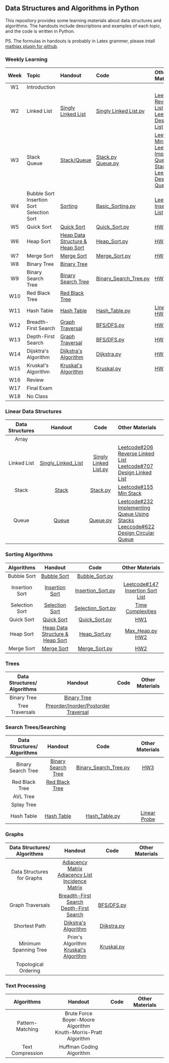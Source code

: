 ## Data Structures and Algorithms in Python
This repository provides some learning materials about data structures and algorithms. The handouts include descriptions and examples of each topic, and the code is written in Python. 

PS. The formulas in handouts is probably in Latex grammer, please intall [mathjax plugin for github](https://chrome.google.com/webstore/detail/mathjax-plugin-for-github/ioemnmodlmafdkllaclgeombjnmnbima?hl=en).

### Weekly Learning 
|Week|Topic|Handout|Code|Other Materials|
|:--:|:----|:------|:---|:--------------|
|W1|Introduction||||
|W2|Linked List|[Singly Linked List](/week2/singly_linked_list.md)|[Singly Linked List.py](/week2/handout-singly%20linked%20list.py)|[Leetcode#206 Reverse Linked List](/week2/%23206%20reverse%20linked%20list.py)<br>[Leetcode#707 Design Linked List](/week2/%23707%20design%20linked%20list.py)|
|W3|Stack<br>Queue|[Stack/Queue](/week3/stack%26queue.md)|[Stack.py](/week3/handout-stack.py)<br>[Queue.py](/week3/handout-queue.py)|[Leetcode#155 Min Stack](/week3/%23155%20min%20stack.py)<br>[Leetcode#232 Implementing Queue Using Stacks](/master/week3/%23232%20implement%20queue%20using%20stacks.py)<br>[Leeccode#622 Design Circular Queue](/week3/%23622%20design%20circular%20queue.py)|
|W4|Bubble Sort<br>Insertion Sort<br>Selection Sort|[Sorting](/week4/insertion%26bubble%26selection_sort.md#bubble-sort)|[Basic_Sorting.py](/week4/handout-sorting.py)|[Leetcode#147 Insertion Sort List](/week4/%23147%20insertion%20sort%20list.py)|
|W5|Quick Sort|[Quick Sort](/week5/quick_sort.md)|[Quick_Sort.py](/week5/handout-quick_sort.py)|[HW1](/HW1%20Quick%20Sort)|
|W6|Heap Sort|[Heap Data Structure & Heap Sort](/week6/heap%26heap_sort.md)|[Heap_Sort.py](/week6/heap_sort_04151702.py)|[HW2](/HW2)|
|W7|Merge Sort|[Merge Sort](/week7/merge_sort.md)|[Merge_Sort.py](/week7/merge_sort_04151702.py)|[HW2](/HW2)|
|W8|Binary Tree|[Binary Tree](/week8/binary_tree.md)|||
|W9|Binary Search Tree|[Binary Search Tree](/week9/binary_search_tree.md)|[Binary_Search_Tree.py](/week9/binary_search_tree_04151702.py)|[HW3](/HW3)|
|W10|Red Black Tree|[Red Black Tree](/week10/red_black_tree.md)|||
|W11|Hash Table|[Hash Table](/HW4/hash%20table流程圖、學習歷程與原理解釋.md)|[Hash_Table.py](/week11/hash_table.py)|[Linear Probe](/week11/linear_probe.md)<br>[HW4](/HW4)|
|W12|Breadth-First Search|[Graph Traversal](/HW5/BFS%26DFS原理說明、流程圖與學習歷程.md#graph-traversal)|[BFS/DFS.py](/HW5/BFS_04151702.py)|[HW5](/HW5)|
|W13|Depth-First Search|[Graph Traversal](/HW5/BFS%26DFS原理說明、流程圖與學習歷程.md#graph-traversal)|[BFS/DFS.py](/HW5/BFS_04151702.py)|[HW5](/HW5)|
|W14|Dijsktra's Algorithm|[Dijkstra's Algorithm](/HW6/Dijkstra%26Kruskal原理說明、流程圖與學習歷程.md#shortest-path最短路徑)|[Dijkstra.py](/HW6/Dijkstra_04151702.py)|[HW6](/HW6)|
|W15|Kruskal's Algorithm|[Kruskal's Algorithm](/HW6/Dijkstra%26Kruskal原理說明、流程圖與學習歷程.md#minimum-spanning-tree最小生成樹)|[Kruskal.py](/HW6/Dijkstra_04151702.py)|[HW6](/HW6)|
|W16|Review||||
|W17|Final Exam||||
|W18|No Class||||

### Linear Data Structures
|Data Structures|Handout| Code | Other Materials |
|:--------------:|:-----:|:-----:|:--------------|
|Array|   |   |   |
|Linked List|[Singly_Linked_List](/week2/singly_linked_list.md)|[Singly Linked List.py](/week2/handout-singly%20linked%20list.py)|[Leetcode#206 Reverse Linked List](/week2/%23206%20reverse%20linked%20list.py)<br>[Leetcode#707 Design Linked List](/week2/%23707%20design%20linked%20list.py)|
|Stack|[Stack](/week3/stack%26queue.md)|[Stack.py](/week3/handout-stack.py)|[Leetcode#155 Min Stack](/week3/%23155%20min%20stack.py)|
|Queue|[Queue](/week3/stack%26queue.md#queue)|[Queue.py](/week3/handout-queue.py)|[Leetcode#232 Implementing Queue Using Stacks](/master/week3/%23232%20implement%20queue%20using%20stacks.py)<br>[Leeccode#622 Design Circular Queue](/week3/%23622%20design%20circular%20queue.py)|

### Sorting Algorithms
|Algorithms|Handout|Code|Other Materials|
|:--------:|:-----:|:--:|:-------------:|
|Bubble Sort|[Bubble Sort](/week4/insertion%26bubble%26selection_sort.md#bubble-sort)|[Bubble_Sort.py](/week4/handout-sorting.py)||
|Insertion Sort|[Insertion Sort](/week4/insertion%26bubble%26selection_sort.md#insertion-sort)|[Insertion_Sort.py](/week4/handout-sorting.py)|[Leetcode#147 Insertion Sort List](/week4/%23147%20insertion%20sort%20list.py)|
|Selection Sort|[Selection Sort](/week4/insertion%26bubble%26selection_sort.md#Selection-sort)|[Selection_Sort.py](/week4/handout-sorting.py)|[Time Complexities](/week4/insertion%26bubble%26selection_sort.md#time-complexity)|
|Quick Sort|[Quick Sort](/week5/quick_sort.md)|[Quick_Sort.py](/week5/handout-quick_sort.py)|[HW1](/HW1%20Quick%20Sort)|
|Heap Sort|[Heap Data Structure & Heap Sort](/week6/heap%26heap_sort.md)|[Heap_Sort.py](/week6/heap_sort_04151702.py)|[Max_Heap.py](/week6/heap.py)<br>[HW2](/HW2)|
|Merge Sort|[Merge Sort](/week7/merge_sort.md)|[Merge_Sort.py](/week7/merge_sort_04151702.py)|[HW2](/HW2)|

### Trees
|Data Structures/<br>Algorithms|Handout|Code|Other Materials|
|:----------------------------:|:-----:|:--:|:-------------:|
|Binary Tree|[Binary Tree](/week8/binary_tree.md)|||
|Tree Traversals|[Preorder/Inorder/Postorder Traversal](/week8/binary_tree.md#tree-traversals)|||

### Search Trees/Searching 
|Data Structures/<br>Algorithms|Handout|Code|Other Materials|
|:----------------------------:|:-----:|:--:|:-------------:|
|Binary Search Tree|[Binary Search Tree](/week9/binary_search_tree.md)|[Binary_Search_Tree.py](/week9/binary_search_tree_04151702.py)|[HW3](/HW3)|
|Red Black Tree|[Red Black Tree](/week10/red_black_tree.md)|||
|AVL Tree||||
|Splay Tree||||
|Hash Table|[Hash Table](/HW4/hash%20table流程圖、學習歷程與原理解釋.md)|[Hash_Table.py](/week11/hash_table.py)|[Linear Probe](/week11/linear_probe.md)|

### Graphs
|Data Structures/<br>Algorithms|Handout|Code|Other Materials|
|:----------------------------:|:-----:|:--:|:-------------:|
|Data Structures for Graphs|[Adjacency Matrix<br>Adjacency List<br>Incidence Matrix](/HW5/BFS%26DFS原理說明、流程圖與學習歷程.md#data-structures-for-graphs)|||
|Graph Traversals|[Breadth-First Search<br>Depth-First Search](/HW5/BFS%26DFS原理說明、流程圖與學習歷程.md#graph-traversal)|[BFS/DFS.py](/HW5/BFS_04151702.py)||
|Shortest Path|[Dijkstra's Algorithm](/HW6/Dijkstra%26Kruskal原理說明、流程圖與學習歷程.md#shortest-path最短路徑)|[Dijkstra.py](/HW6/Dijkstra_04151702.py)||
|Minimum Spanning Tree|Prim's Algorithm<br>[Kruskal's Algorithm](/HW6/Dijkstra%26Kruskal原理說明、流程圖與學習歷程.md#minimum-spanning-tree最小生成樹)|[Kruskal.py](/HW6/Dijkstra_04151702.py)||
|Topological Ordering||||

### Text Processing
|Algorithms|Handout|Code|Other Materials|
|:--------:|:-----:|:--:|:-------------:|
|Pattern-Matching|Brute Force<br>Boyer-Moore Algorithm<br>Knuth-Morris-Pratt Algorithm|||
|Text Compression|Huffman Coding Algorithm|||

